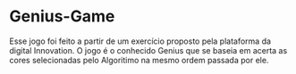 # Genius-Game
<p>Esse jogo foi feito a partir de um exercício proposto pela plataforma da digital Innovation. O jogo é o conhecido Genius que se baseia em acerta as cores selecionadas pelo
Algoritimo na mesmo ordem passada por ele.</P>
